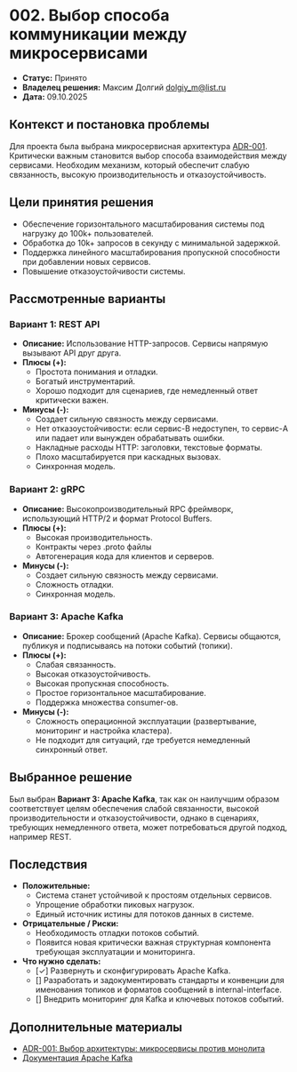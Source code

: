 # 002. Выбор способа коммуникации между микросервисами

* **Статус:** Принято
* **Владелец решения:** Максим Долгий dolgiy_m@list.ru
* **Дата:** 09.10.2025

## Контекст и постановка проблемы

Для проекта была выбрана микросервисная архитектура [ADR-001](001-microservices-architecture.md). Критически важным становится выбор способа взаимодействия между сервисами.
Необходим механизм, который обеспечит слабую связанность, высокую производительность и отказоустойчивость.

## Цели принятия решения

- Обеспечение горизонтального масштабирования системы под нагрузку до 100k+ пользователей.
- Обработка до 10k+ запросов в секунду с минимальной задержкой.
- Поддержка линейного масштабирования пропускной способности при добавлении новых сервисов.
- Повышение отказоустойчивости системы.

## Рассмотренные варианты

### Вариант 1: REST API

* **Описание:** Использование HTTP-запросов. Сервисы напрямую вызывают API друг друга.
* **Плюсы (+):**
  * Простота понимания и отладки.
  * Богатый инструментарий.
  * Хорошо подходит для сценариев, где немедленный ответ критически важен.
* **Минусы (-):**
  * Создает сильную связность между сервисами.
  * Нет отказоустойчивости: если сервис-B недоступен, то сервис-A или падает или вынужден обрабатывать ошибки.
  * Накладные расходы HTTP: заголовки, текстовые форматы.
  * Плохо масштабируется при каскадных вызовах.
  * Синхронная модель.

### Вариант 2: gRPC

* **Описание:** Высокопроизводительный RPC фреймворк, использующий HTTP/2 и формат Protocol Buffers.
* **Плюсы (+):**
  * Высокая производительность.
  * Контракты через .proto файлы
  * Автогенерация кода для клиентов и серверов.
* **Минусы (-):**
  * Создает сильную связность между сервисами. 
  * Сложность отладки.
  * Синхронная модель.

### Вариант 3: Apache Kafka

* **Описание:** Брокер сообщений (Apache Kafka). Сервисы общаются, публикуя и подписываясь на потоки событий (топики).
* **Плюсы (+):**
  * Слабая связанность.
  * Высокая отказоустойчивость.
  * Высокая пропускная способность.
  * Простое горизонтальное масштабирование.
  * Поддержка множества consumer-ов.
* **Минусы (-):**
  * Сложность операционной эксплуатации (развертывание, мониторинг и настройка кластера).
  * Не подходит для ситуаций, где требуется немедленный синхронный ответ.

## Выбранное решение

Был выбран **Вариант 3: Apache Kafka**, так как он наилучшим образом соответствует целям обеспечения слабой связанности,
высокой производительности и отказоустойчивости, однако в сценариях, требующих немедленного ответа, может потребоваться
другой подход, например REST. 

## Последствия

* **Положительные:**
  * Система станет устойчивой к простоям отдельных сервисов.
  * Упрощение обработки пиковых нагрузок.
  * Единый источник истины для потоков данных в системе.
* **Отрицательные / Риски:**
  * Необходимость отладки потоков событий.
  * Появится новая критически важная структурная компонента требующая эксплуатации и мониторинга.
* **Что нужно сделать:**
  * [&check;] Развернуть и сконфигурировать Apache Kafka.
  * [] Разработать и задокументировать стандарты и конвенции для именования топиков и форматов сообщений в internal-interface.
  * [] Внедрить мониторинг для Kafka и ключевых потоков событий.

## Дополнительные материалы

* [ADR-001: Выбор архитектуры: микросервисы против монолита](https://microservices.io/)
* [Документация Apache Kafka](https://kafka.apache.org/documentation/)